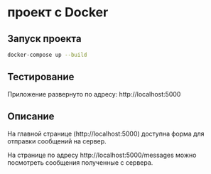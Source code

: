 # проект с Docker

## Запуск проекта

```sh
docker-compose up --build
```

## Тестирование

Приложение развернуто по адресу:
http://localhost:5000

## Описание
На главной странице (http://localhost:5000) доступна форма для отправки сообщений на сервер.

На странице по адресу http://localhost:5000/messages можно посмотреть сообщения полученные с сервера.

